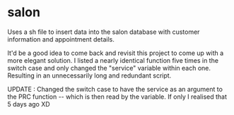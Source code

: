 # salon

Uses a sh file to insert data into the salon database with customer information and appointment details.

It'd be a good idea to come back and revisit this project to come up with a more elegant solution. I listed a nearly identical function five times in the switch case and only changed the "service" variable within each one. Resulting in an unnecessarily long and redundant script.

UPDATE : Changed the switch case to have the service as an argument to the PRC function -- which is then read by the variable. If only I realised that 5 days ago XD